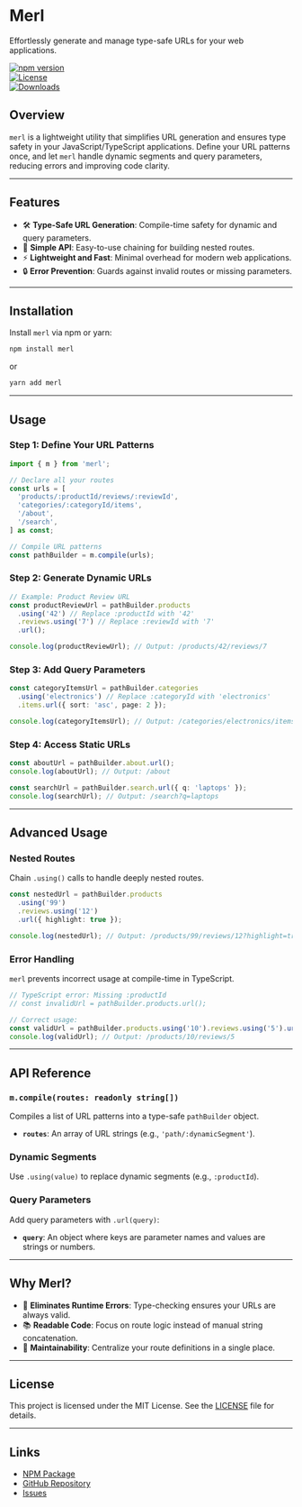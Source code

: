 # **Merl**  
Effortlessly generate and manage type-safe URLs for your web applications.

[![npm version](https://img.shields.io/npm/v/merl.svg)](https://www.npmjs.com/package/merl)  
[![License](https://img.shields.io/npm/l/merl.svg)](LICENSE)  
[![Downloads](https://img.shields.io/npm/dt/merl.svg)](https://www.npmjs.com/package/merl)  

## **Overview**  
`merl` is a lightweight utility that simplifies URL generation and ensures type safety in your JavaScript/TypeScript applications. Define your URL patterns once, and let `merl` handle dynamic segments and query parameters, reducing errors and improving code clarity.

---

## **Features**  
- 🛠 **Type-Safe URL Generation**: Compile-time safety for dynamic and query parameters.  
- 🚀 **Simple API**: Easy-to-use chaining for building nested routes.  
- ⚡ **Lightweight and Fast**: Minimal overhead for modern web applications.  
- 🔒 **Error Prevention**: Guards against invalid routes or missing parameters.  

---

## **Installation**

Install `merl` via npm or yarn:

```bash
npm install merl
```

or

```bash
yarn add merl
```

---

## **Usage**  

### **Step 1: Define Your URL Patterns**

```typescript
import { m } from 'merl';

// Declare all your routes
const urls = [
  'products/:productId/reviews/:reviewId',
  'categories/:categoryId/items',
  '/about',
  '/search',
] as const;

// Compile URL patterns
const pathBuilder = m.compile(urls);
```

### **Step 2: Generate Dynamic URLs**

```typescript
// Example: Product Review URL
const productReviewUrl = pathBuilder.products
  .using('42') // Replace :productId with '42'
  .reviews.using('7') // Replace :reviewId with '7'
  .url();

console.log(productReviewUrl); // Output: /products/42/reviews/7
```

### **Step 3: Add Query Parameters**

```typescript
const categoryItemsUrl = pathBuilder.categories
  .using('electronics') // Replace :categoryId with 'electronics'
  .items.url({ sort: 'asc', page: 2 });

console.log(categoryItemsUrl); // Output: /categories/electronics/items?sort=asc&page=2
```

### **Step 4: Access Static URLs**

```typescript
const aboutUrl = pathBuilder.about.url();
console.log(aboutUrl); // Output: /about

const searchUrl = pathBuilder.search.url({ q: 'laptops' });
console.log(searchUrl); // Output: /search?q=laptops
```

---

## **Advanced Usage**  

### **Nested Routes**
Chain `.using()` calls to handle deeply nested routes.

```typescript
const nestedUrl = pathBuilder.products
  .using('99')
  .reviews.using('12')
  .url({ highlight: true });

console.log(nestedUrl); // Output: /products/99/reviews/12?highlight=true
```

### **Error Handling**
`merl` prevents incorrect usage at compile-time in TypeScript.

```typescript
// TypeScript error: Missing :productId
// const invalidUrl = pathBuilder.products.url();

// Correct usage:
const validUrl = pathBuilder.products.using('10').reviews.using('5').url();
console.log(validUrl); // Output: /products/10/reviews/5
```

---

## **API Reference**  

### **`m.compile(routes: readonly string[])`**  
Compiles a list of URL patterns into a type-safe `pathBuilder` object.

- **`routes`**: An array of URL strings (e.g., `'path/:dynamicSegment'`).

### **Dynamic Segments**
Use `.using(value)` to replace dynamic segments (e.g., `:productId`).

### **Query Parameters**
Add query parameters with `.url(query)`:
- **`query`**: An object where keys are parameter names and values are strings or numbers.

---

## **Why Merl?**

- 🚦 **Eliminates Runtime Errors**: Type-checking ensures your URLs are always valid.  
- 📚 **Readable Code**: Focus on route logic instead of manual string concatenation.  
- 🧹 **Maintainability**: Centralize your route definitions in a single place.  

---

## **License**  

This project is licensed under the MIT License. See the [LICENSE](LICENSE) file for details.

---

## **Links**  

- [NPM Package](https://www.npmjs.com/package/merl)  
- [GitHub Repository](https://github.com/GeniusChinez/merl)  
- [Issues](https://github.com/GeniusChinez/merl/issues)